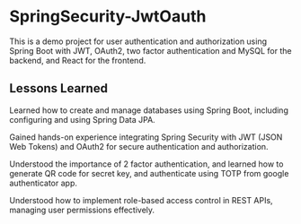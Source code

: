 # SpringSecurity-JwtOauth
This is a demo project for user authentication and authorization using Spring Boot with JWT, OAuth2, two factor authentication and MySQL for the backend, and React for the frontend.

## Lessons Learned
Learned how to create and manage databases using Spring Boot, including configuring and using Spring Data JPA.

Gained hands-on experience integrating Spring Security with JWT (JSON Web Tokens) and OAuth2 for secure authentication and authorization.

Understood the importance of 2 factor authentication, and learned how to generate QR code for secret key, and authenticate using TOTP from google authenticator app.

Understood how to implement role-based access control in REST APIs, managing user permissions effectively.
